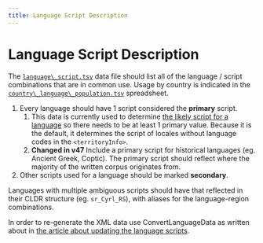 ```yaml
---
title: Language Script Description
---
```


# Language Script Description

The [`language\_script.tsv`](https://github.com/unicode-org/cldr/blob/main/tools/cldr-code/src/main/resources/org/unicode/cldr/util/data/language_script.tsv) data file should list all of the language / script combinations that are in common use. Usage by country is indicated in the [`country\_language\_population.tsv`](https://github.com/unicode-org/cldr/blob/main/tools/cldr-code/src/main/resources/org/unicode/cldr/util/data/country_language_population.tsv) spreadsheet.

1. Every language should have 1 script considered the **primary** script.
    1. This data is currently used to determine [the likely script for a language](/development/updating-codes/likelysubtags-and-default-content) so there needs to be at least 1 primary value. Because it is the default, it determines the script of locales without language codes in the `<territoryInfo>`. 
    2. __Changed in v47__ Include a primary script for historical languages (eg. Ancient Greek, Coptic). The primary script should reflect where the majority of the written corpus originates from.
2. Other scripts used for a language should be marked **secondary**.

Languages with multiple ambiguous scripts should have that reflected in their CLDR structure (eg. `sr_Cyrl_RS`), with aliases for the language\-region combinations.

In order to re-generate the XML data use ConvertLanguageData as written about in [the article about updating the language scripts](/development/updating-codes/update-language-script-info).
